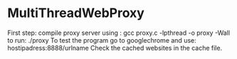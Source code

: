 # MultiThreadWebProxy
First step: compile proxy server using : gcc proxy.c -lpthread -o proxy -Wall
to run: ./proxy
To test the program go to googlechrome and use: hostipadress:8888/urlname
Check the cached websites in the cache file.
